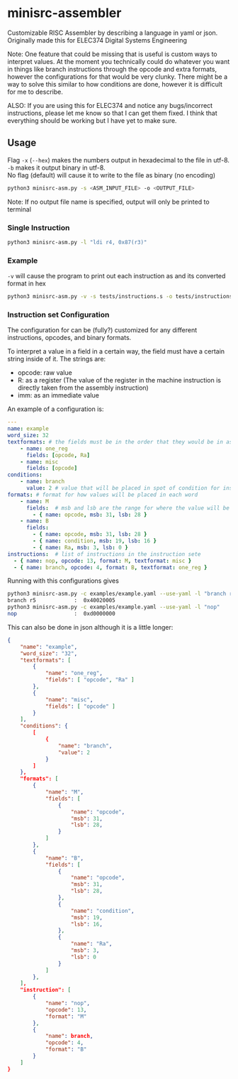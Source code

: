 # minisrc-assembler
Customizable RISC Assembler by describing a language in yaml or json.
Originally made this for ELEC374 Digital Systems Engineering

Note: One feature that could be missing that is useful is custom ways to interpret values. At the moment you technically could do whatever you want in things like branch instructions through the opcode and extra formats, however the configurations for that would be very clunky. There might be a way to solve this similar to how conditions are done, however it is difficult for me to describe.

ALSO: If you are using this for ELEC374 and notice any bugs/incorrect instructions, please let me know so that I can get them fixed. I think that everything should be working but I have yet to make sure.


## Usage
Flag `-x` (`--hex`) makes the numbers output in hexadecimal to the file in utf-8.\
`-b` makes it output binary in utf-8.\
No flag (default) will cause it to write to the file as binary (no encoding)
```sh
python3 minisrc-asm.py -s <ASM_INPUT_FILE> -o <OUTPUT_FILE>
```
Note: If no output file name is specified, output will only be printed to terminal 

### Single Instruction
```sh
python3 minisrc-asm.py -l "ldi r4, 0x87(r3)"
```

### Example
`-v` will cause the program to print out each instruction as and its converted format in hex
```sh
python3 minisrc-asm.py -v -s tests/instructions.s -o tests/instructions.hex
```

### Instruction set Configuration
The configuration for can be (fully?) customized for any different instructions, opcodes, and binary formats.

To interpret a value in a field in a certain way, the field must have a certain string inside of it. The strings are:
- opcode: raw value
- R: as a register (The value of the register in the machine instruction is directly taken from the assembly instruction)
- imm: as an immediate value

An example of a configuration is:
```yaml
---
name: example
word_size: 32
textformats: # the fields must be in the order that they would be in assembly
    - name: one_reg
      fields: [opcode, Ra]
    - name: misc
      fields: [opcode]
conditions:
    - name: branch
      value: 2 # value that will be placed in spot of condition for instruction with the above name
formats: # format for how values will be placed in each word
    - name: M
      fields:  # msb and lsb are the range for where the value will be
        - { name: opcode, msb: 31, lsb: 28 }
    - name: B
      fields: 
        - { name: opcode, msb: 31, lsb: 28 }
        - { name: condition, msb: 19, lsb: 16 }
        - { name: Ra, msb: 3, lsb: 0 } 
instructions:  # list of instructions in the instruction sete
  - { name: nop, opcode: 13, format: M, textformat: misc }
  - { name: branch, opcode: 4, format: B, textformat: one_reg }
```

Running with this configurations gives
```sh
python3 minisrc-asm.py -c examples/example.yaml --use-yaml -l "branch r5"
branch r5            :  0x40020005
python3 minisrc-asm.py -c examples/example.yaml --use-yaml -l "nop"
nop                  :  0xd0000000
```

This can also be done in json although it is a little longer:
```json
{
    "name": "example",
    "word_size": "32",
    "textformats": [
        {
            "name": "one_reg",
            "fields": [ "opcode", "Ra" ]
        },
        {
            "name": "misc",
            "fields": [ "opcode" ]
        }
    ],
    "conditions": {
        [
            {
                "name": "branch",
                "value": 2
            }
        ]
    },
    "formats": [
        {
            "name": "M",
            "fields": [
                {
                    "name": "opcode",
                    "msb": 31,
                    "lsb": 28,
                }
            ]
        },
        {
            "name": "B",
            "fields": [
                {
                    "name": "opcode",
                    "msb": 31,
                    "lsb": 28,
                },
                {
                    "name": "condition",
                    "msb": 19,
                    "lsb": 16,
                },
                {
                    "name": "Ra",
                    "msb": 3,
                    "lsb": 0
                }
            ]
        },
    ],
    "instruction": [
        {
            "name": "nop",
            "opcode": 13,
            "format": "M"
        },
        {
            "name": branch,
            "opcode": 4,
            "format": "B"
        }
    ]
}
```
